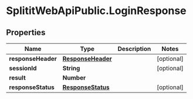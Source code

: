 # SplititWebApiPublic.LoginResponse

## Properties

Name | Type | Description | Notes
------------ | ------------- | ------------- | -------------
**responseHeader** | [**ResponseHeader**](ResponseHeader.md) |  | [optional] 
**sessionId** | **String** |  | [optional] 
**result** | **Number** |  | 
**responseStatus** | [**ResponseStatus**](ResponseStatus.md) |  | [optional] 


